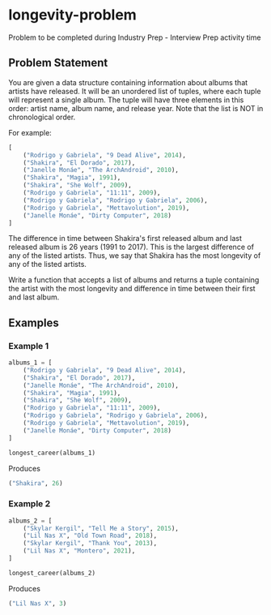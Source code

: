 # longevity-problem
Problem to be completed during Industry Prep - Interview Prep activity time

## Problem Statement

You are given a data structure containing information about albums that artists have released. It will be an unordered list of tuples, where each tuple will represent a single album. The tuple will have three elements in this order: artist name, album name, and release year. Note that the list is NOT in chronological order.

For example:

```py
[
    ("Rodrigo y Gabriela", "9 Dead Alive", 2014),
    ("Shakira", "El Dorado", 2017),
    ("Janelle Monáe", "The ArchAndroid", 2010),
    ("Shakira", "Magia", 1991),
    ("Shakira", "She Wolf", 2009),
    ("Rodrigo y Gabriela", "11:11", 2009),
    ("Rodrigo y Gabriela", "Rodrigo y Gabriela", 2006),
    ("Rodrigo y Gabriela", "Mettavolution", 2019),
    ("Janelle Monáe", "Dirty Computer", 2018)
]
```

The difference in time between Shakira's first released album and last released album is 26 years (1991 to 2017). This is the largest difference of any of the listed artists. Thus, we say that Shakira has the most longevity of any of the listed artists.

Write a function that accepts a list of albums and returns a tuple containing the artist with the most longevity and difference in time between their first and last album.

## Examples

### Example 1
```py
albums_1 = [
    ("Rodrigo y Gabriela", "9 Dead Alive", 2014),
    ("Shakira", "El Dorado", 2017),
    ("Janelle Monáe", "The ArchAndroid", 2010),
    ("Shakira", "Magia", 1991),
    ("Shakira", "She Wolf", 2009),
    ("Rodrigo y Gabriela", "11:11", 2009),
    ("Rodrigo y Gabriela", "Rodrigo y Gabriela", 2006),
    ("Rodrigo y Gabriela", "Mettavolution", 2019),
    ("Janelle Monáe", "Dirty Computer", 2018)
]

longest_career(albums_1)
```
Produces
```py
("Shakira", 26)
```

### Example 2
```py
albums_2 = [
    ("Skylar Kergil", "Tell Me a Story", 2015),
    ("Lil Nas X", "Old Town Road", 2018),
    ("Skylar Kergil", "Thank You", 2013),
    ("Lil Nas X", "Montero", 2021),
]

longest_career(albums_2)
```
Produces
```py
("Lil Nas X", 3)
```